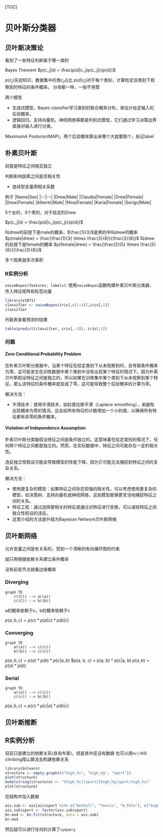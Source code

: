 [TOC]

# 贝叶斯分类器

## 贝叶斯决策论

看到了一些特征判断属于哪一类的

Bayes Theorem
$p(c_j|d) = \frac{p(d|c_j)p(c_j)}{p(d)}$

$p(c_j)$先验知识，数据集中的类$c_j$占比
$p(d|c_j)$对于每个类别，计算给定该类别下观察到的特征的条件概率。
分母都一样，一般不用管

两个模型
- 生成式模型，Bayes classifier学习类别的联合概率分布，来估计给定输入的后验概率。
- 逻辑回归、支持向量机、神经网络等都是判别式模型，它们通过学习决策边界直接对输入进行分类。

MaximumA Posterior(MAP)，两个后验概率算出来哪个大就要那个，标记label

## 朴素贝叶斯
前提是特征之间相互独立

判断影响因素之间是否相关性
- 连续型变量用相关系数

例子
|Name|Sex|
|:-:|:-:|
|Drew|Male|
|Claudia|Female|
|Drew|Female|
|Drew|Female|
|Alberto|Male|
|Nina|Female|
|Karia|Female|
|Serigo|Male|

5个女的，3个男的，对于给定的Drew

$p(c_j|d) = \frac{p(d|c_j)p(c_j)}{p(d)}$

叫drew的前提下是male的概率，$\frac{1}{3}$是男的中叫drew的概率
$p(male|drew) = \frac{\frac{1}{3} \times \frac{3}{8}}{\frac{3}{8}}$
叫drew的前提下是female的概率
$p(female|drew) = \frac{\frac{2}{5} \times \frac{5}{8}}{\frac{3}{8}}$

多个因素就多次乘积

### R实例分析
`naiveBayes(features, labels)`: 使用`naiveBayes`函数构建朴素贝叶斯分类器，传入特征矩阵和标签向量
```r
library(e1071)
classifier <- naiveBayes(iris[,c(1:4)],iris[,5])
classifier
```

列联表查看预测的结果
```r
table(predict(classifier, iris[,-5]), iris[,5])
```
### 问题

#### Zero Conditional Probability Problem

在朴素贝叶斯分类器中，当某个特征在给定类别下从未观察到时，会导致条件概率为零。这可能发生在训练数据中某个类别中没有出现某个特征的情况下。因为朴素贝叶斯假设特征之间是独立的，所以如果在训练集中某个类别下从未观察到某个特征，那么该特征的条件概率就变成了零，这可能导致整个后验概率的计算为零。

解决方法：
- 平滑技术：使用平滑技术，如拉普拉斯平滑（Laplace smoothing），来避免出现概率为零的情况。这会给所有特征的计数增加一个小的值，以确保所有特征都有非零的条件概率。

#### Violation of Independence Assumption

朴素贝叶斯分类器假设特征之间是条件独立的。这意味着在给定类别的情况下，任何两个特征之间都是独立的。然而，在实际数据中，特征之间可能存在一定的相关性。

违反独立性假设可能会导致模型的性能下降，因为它可能无法捕捉到特征之间的复杂关系。

解决方法：
- 使用更复杂的模型：如果特征之间存在较强的相关性，可以考虑使用更复杂的模型，如决策树、支持向量机或神经网络，这些模型能够更灵活地捕捉特征之间的关系。
- 特征工程：通过选择更相关的特征或通过对特征进行变换，可以减轻特征之间独立性假设的违反。
- 这里介绍的方法是升级为Bayesian Network贝叶斯网络
  
## 贝叶斯网络
允许变量之间是有关系的，受到一个清晰的有向循环图的约束

就只用根据依赖关系建立条件概率

没有前驱节点就看边缘概率

### Diverging
```mermaid
graph TD
    c((C)) --> a((a))
    c((C)) --> b((b))
```
a的概率依赖于c，b的概率依赖于c

$p(a,b,c) = p(c) * p(a|c) * p(b|c)$

### Converging
```mermaid
graph TD
    a((a)) --> c((c))
    b((b)) --> c((c))
```

$p(a, b, c) = p(a) * p(b) * p(c|a, b)$
$p(a, b, c) = p(a, b) * p(c|a, b)
$p(a, b) = p(a) * p(b)$

### Serial
```mermaid
graph TD
    a((a)) --> c((c))
    c((c)) --> b((b))
```

$p(a,b,c) = p(c) * p(c|a) * p(b|c)$

## 贝叶斯推断

## R实例分析
目前只是建立的依赖关系(咨询专家)，但是其中还没有数据
也可以用`hc()`hill climbing爬山算法去构建依赖关系
```r
library(bnlearn)
structure <- empty.graph(c("high_hc", "high_hg", "sport"))
plot(structure)
modelstring(structure) <- "[high_hc][sport][high_hg|sport:high_hc]"
plot(structure)
```
在结构中加入数据
```r
ais.sub <- ais[ais$sport %in% c("Netball", "Tennis", "W_Polo"), c("high_hc", "high_hg", "sport")]
ais.sub$sport <- factor(ais.sub$sport)
bn.mod <- bn.fit(structure, data = ais.sub)
bn.mod
```
然后就可以进行任何的计算了`cpquery`